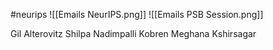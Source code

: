 #neurips 
![[Emails NeurIPS.png]]
![[Emails PSB Session.png]]

Gil Alterovitz
Shilpa Nadimpalli Kobren
Meghana Kshirsagar